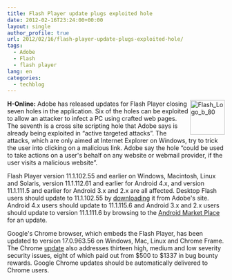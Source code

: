 ```yaml
---
title: Flash Player update plugs exploited hole
date: 2012-02-16T23:24:00+00:00
layout: single
author_profile: true
url: 2012/02/16/flash-player-update-plugs-exploited-hole/
tags:
  - Adobe
  - Flash
  - flash player
lang: en
categories: 
  - techblog
---
```

[<img title="Flash_Logo_b_80" border="0" alt="Flash_Logo_b_80" align="right" src="http://lh4.ggpht.com/-BmHX1qu_gm4/Tz2JDAZyt1I/AAAAAAAAE0c/TCpzbxL5CK0/Flash_Logo_b_80_thumb%25255B1%25255D.png?imgmax=800" width="80" height="80" />](http://lh6.ggpht.com/-41ns0mvGSew/Tz2JA6lxXAI/AAAAAAAAE0U/wIks9AQtjGI/s1600-h/Flash_Logo_b_80%25255B3%25255D.png)**H-Online:** Adobe has released updates for Flash Player closing seven holes in the application. Six of the holes can be exploited to allow an attacker to infect a PC using crafted web pages. The seventh is a cross site scripting hole that Adobe says is already being exploited in “active targeted attacks”. The attacks, which are only aimed at Internet Explorer on Windows, try to trick the user into clicking on a malicious link. Adobe say the hole “could be used to take actions on a user's behalf on any website or webmail provider, if the user visits a malicious website”. 

Flash Player version 11.1.102.55 and earlier on Windows, Macintosh, Linux and Solaris, version 11.1.112.61 and earlier for Android 4.x, and version 11.1.111.5 and earlier for Android 3.x and 2.x are all affected. Desktop Flash users should update to 11.1.102.55 by [downloading](http://get.adobe.com/flashplayer/) it from Adobe's site. Android 4.x users should update to 11.1.115.6 and Android 3.x and 2.x users should update to version 11.1.111.6 by browsing to the [Android Market Place](https://market.android.com/details?id=com.adobe.flashplayer&hl=en) for an update. 

Google's Chrome browser, which embeds the Flash Player, has been updated to version 17.0.963.56 on Windows, Mac, Linux and Chrome Frame. The Chrome [update](http://googlechromereleases.blogspot.com/2012/02/chrome-stable-update.html) also addresses thirteen high, medium and low severity security issues, eight of which paid out from $500 to $1337 in bug bounty rewards. Google Chrome updates should be automatically delivered to Chrome users.